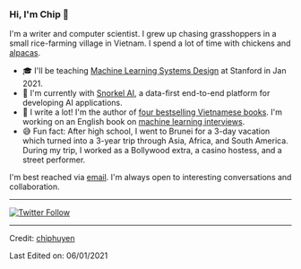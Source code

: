 ### Hi, I'm Chip 👋

<!--
**chiphuyen/chiphuyen** is a ✨ _special_ ✨ repository because its `README.md` (this file) appears on your GitHub profile.
-->

I'm a writer and computer scientist. I grew up chasing grasshoppers in a small rice-farming village in Vietnam. I spend a lot of time with chickens and [alpacas](https://www.instagram.com/p/Bsjo44ThRRv/).

- 🎓 I'll be teaching [Machine Learning Systems Design](https://huyenchip.com/2020/10/27/ml-systems-design-stanford.html) at Stanford in Jan 2021.
- 🔭 I'm currently with [Snorkel AI](https://snorkel.ai), a data-first end-to-end platform for developing AI applications.
- 📝 I write a lot! I'm the author of [four bestselling Vietnamese books][goodreads]. I'm working on an English book on [machine learning interviews][ml-interviews].
- 😅 Fun fact: After high school, I went to Brunei for a 3-day vacation which turned into a 3-year trip through Asia, Africa, and South America. During my trip, I worked as a Bollywood extra, a casino hostess, and a street performer.

I'm best reached via [email](https://huyenchip.com/communication). I'm always open to interesting conversations and collaboration.

[goodreads]: https://www.goodreads.com/author/show/4675230.Huy_n_Chip
[ml-interviews]: https://huyenchip.com/2019/07/21/machine-learning-interviews.html

---
[![Twitter Follow](https://img.shields.io/twitter/follow/chipro?label=Follow&style=social)](https://twitter.com/chipro)

----
Credit: [chiphuyen](https://github.com/chiphuyen)

Last Edited on: 06/01/2021
